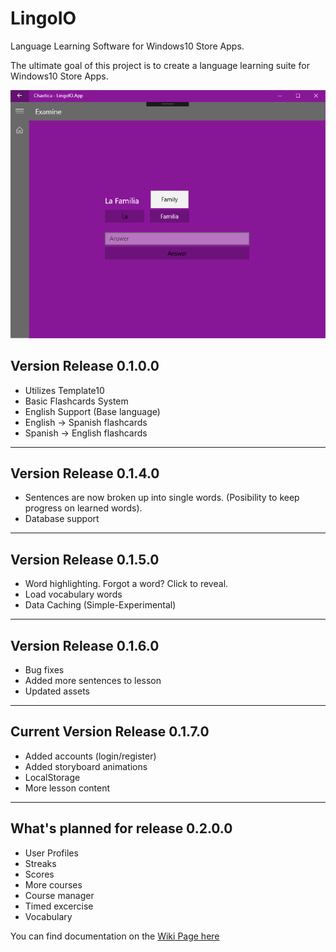 # LingoIO
Language Learning Software for Windows10 Store Apps.

The ultimate goal of this project is to create a language learning suite for Windows10 Store Apps.

![Screenshot](https://github.com/ChaoticaDev/LingoIO/blob/master/ss/ex4.png)

## Version Release 0.1.0.0
- Utilizes Template10
- Basic Flashcards System
- English Support (Base language)
- English -> Spanish flashcards
- Spanish -> English flashcards

----
## Version Release 0.1.4.0
- Sentences are now broken up into single words. (Posibility to keep progress on learned words).
- Database support

----
## Version Release 0.1.5.0
- Word highlighting. Forgot a word? Click to reveal.
- Load vocabulary words
- Data Caching (Simple-Experimental)

----
## Version Release 0.1.6.0
- Bug fixes
- Added more sentences to lesson
- Updated assets

----
## Current Version Release 0.1.7.0
- Added accounts (login/register)
- Added storyboard animations
- LocalStorage
- More lesson content


----
## What's planned for release 0.2.0.0
- User Profiles
- Streaks
- Scores
- More courses
- Course manager
- Timed excercise
- Vocabulary

You can find documentation on the [Wiki Page here](https://github.com/ChaoticaDev/LingoIO/wiki)
